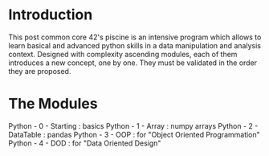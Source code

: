 # Introduction
This post common core 42's piscine is an intensive program which allows to learn basical and advanced python skills in a data manipulation and analysis context.
Designed with complexity ascending modules, each of them introduces a new concept, one by one. They must be validated in the order they are proposed.

# The Modules
Python - 0 - Starting : basics
Python - 1 - Array : numpy arrays
Python - 2 - DataTable : pandas
Python - 3 - OOP : for "Object Oriented Programmation"
Python - 4 - DOD : for "Data Oriented Design"
